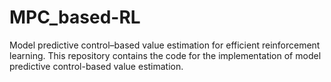 # MPC_based-RL
Model predictive control–based value estimation for efficient reinforcement learning. This repository contains the code for the implementation of model predictive control-based value estimation.
